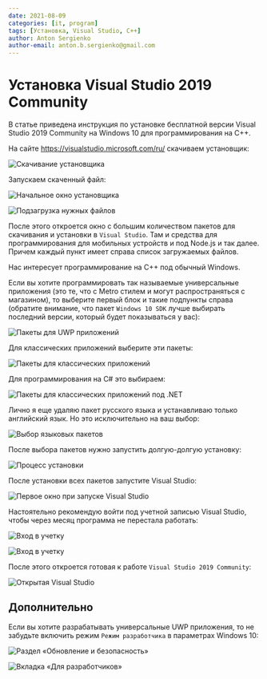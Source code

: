 ```yaml
---
date: 2021-08-09
categories: [it, program]
tags: [Установка, Visual Studio, C++]
author: Anton Sergienko
author-email: anton.b.sergienko@gmail.com
---
```


# Установка Visual Studio 2019 Community

В статье приведена инструкция по установке бесплатной версии Visual Studio 2019 Community на Windows 10 для программирования на C++.

На сайте <https://visualstudio.microsoft.com/ru/> скачиваем установщик:

![Скачивание установщика](img/download.png)

Запускаем скаченный файл:

![Начальное окно установщика](img/install_01.png)

![Подзагрузка нужных файлов](img/install_02.png)

После этого откроется окно с большим количеством пакетов для скачивания и установки в `Visual Studio`. Там и средства для программирования для мобильных устройств и под Node.js и так далее. Причем каждый пункт имеет справа список загружаемых файлов.

Нас интересует программирование на C++ под обычный Windows.

Если вы хотите программировать так называемые универсальные приложения (это те, что с Metro стилем и могут распространяться с магазином), то выберите первый блок и такие подпункты справа (обратите внимание, что пакет `Windows 10 SDK` лучше выбирать последний версии, который будет показываться у вас):

![Пакеты для UWP приложений](img/install_03.png)

Для классических приложений выберите эти пакеты:

![Пакеты для классических приложений](img/install_04.png)

Для программирования на C# это выбираем:

![Пакеты для классических приложений под .NET](img/install_05.png)

Лично я еще удаляю пакет русского языка и устанавливаю только английский язык. Но это исключительно на ваш выбор:

![Выбор языковых пакетов](img/languages.png)

После выбора пакетов нужно запустить долгую-долгую установку:

![Процесс установки](img/install_06.png)

После установки всех пакетов запустите Visual Studio:

![Первое окно при запуске Visual Studio](img/install_07.png)

Настоятельно рекомендую войти под учетной записью Visual Studio, чтобы через месяц программа не перестала работать:

![Вход в учетку](img/install_08.png)

![Вход в учетку](img/install_09.png)

После этого откроется готовая к работе `Visual Studio 2019 Community`:

![Открытая Visual Studio](img/visual-studio.png)

## Дополнительно

Если вы хотите разрабатывать универсальные UWP приложения, то не забудьте включить режим `Режим разработчика` в параметрах Windows 10:

![Раздел «Обновление и безопасность»](img/parameters_01.png)

![Вкладка «Для разработчиков»](img/parameters_02.png)
